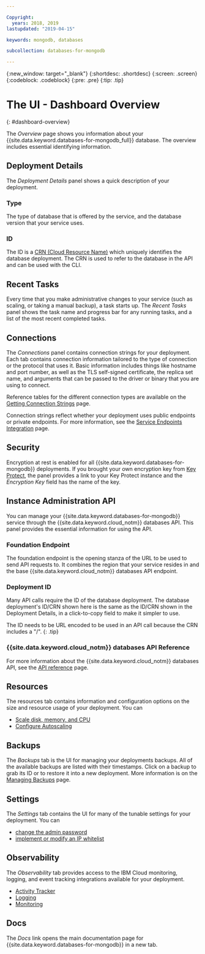 ```yaml
---

Copyright:
  years: 2018, 2019
lastupdated: "2019-04-15"

keywords: mongodb, databases

subcollection: databases-for-mongodb

---
```


{:new_window: target="_blank"}
{:shortdesc: .shortdesc}
{:screen: .screen}
{:codeblock: .codeblock}
{:pre: .pre}
{:tip: .tip}

# The UI - Dashboard Overview
{: #dashboard-overview}

The _Overview_ page shows you information about your {{site.data.keyword.databases-for-mongodb_full}} database. The overview includes essential identifying information.

## Deployment Details

The _Deployment Details_ panel shows a quick description of your deployment.

### Type

The type of database that is offered by the service, and the database version that your service uses. 

### ID

The ID is a [CRN (Cloud Resource Name)](/docs/overview?topic=overview-crn) which uniquely identifies the database deployment. The CRN is used to refer to the database in the API and can be used with the CLI.

## Recent Tasks

Every time that you make administrative changes to your service (such as scaling, or taking a manual backup), a task starts up. The _Recent Tasks_ panel shows the task name and progress bar for any running tasks, and a list of the most recent completed tasks.

## Connections

The _Connections_ panel contains connection strings for your deployment. Each tab contains connection information tailored to the type of connection or the protocol that uses it. Basic information includes things like hostname and port number, as well as the TLS self-signed certificate, the replica set name, and arguments that can be passed to the driver or binary that you are using to connect. 

Reference tables for the different connection types are available on the [Getting Connection Strings](/docs/services/databases-for-mongodb?topic=databases-for-mongodb-connection-strings) page.

Connection strings reflect whether your deployment uses public endpoints or private endpoints. For more information, see the [Service Endpoints Integration](/docs/services/databases-for-mongodb?topic=cloud-databases-service-endpoints) page.

## Security

Encryption at rest is enabled for all {{site.data.keyword.databases-for-mongodb}} deployments. If you brought your own encryption key from [Key Protect](/docs/services/databases-for-mongodb?topic=cloud-databases-key-protect), the panel provides a link to your Key Protect instance and the _Encryption Key_ field has the name of the key.

## Instance Administration API

You can manage your {{site.data.keyword.databases-for-mongodb}} service through the {{site.data.keyword.cloud_notm}} databases API. This panel provides the essential information for using the API.

### Foundation Endpoint

The foundation endpoint is the opening stanza of the URL to be used to send API requests to. It combines the region that your service resides in and the base {{site.data.keyword.cloud_notm}} databases API endpoint. 

### Deployment ID

Many API calls require the ID of the database deployment. The database deployment's ID/CRN shown here is the same as the ID/CRN shown in the Deployment Details, in a click-to-copy field to make it simpler to use. 

The ID needs to be URL encoded to be used in an API call because the CRN includes a "/".
{: .tip}

### {{site.data.keyword.cloud_notm}} databases API Reference

For more information about the {{site.data.keyword.cloud_notm}} databases API, see the [API reference](https://{DomainName}/apidocs/cloud-databases-api) page.

## Resources

The resources tab contains information and configuration options on the size and resource usage of your deployment. You can 
- [Scale disk, memory, and CPU](/docs/services/databases-for-mongodb?topic=databases-for-mongodb-resources-scaling)
- [Configure Autoscaling](/docs/services/databases-for-mongodb?topic=databases-for-mongodb-autoscaling)

## Backups

The _Backups_ tab is the UI for managing your deployments backups. All of the available backups are listed with their timestamps. Click on a backup to grab its ID or to restore it into a new deployment. More information is on the [Managing Backups](/docs/services/databases-for-mongodb?topic=cloud-databases-dashboard-backups) page.

## Settings

The _Settings_ tab contains the UI for many of the tunable settings for your deployment. You can 
- [change the admin password](/docs/services/databases-for-mongodb?topic=databases-for-mongodb-admin-password)
- [implement or modify an IP whitelist](/docs/services/databases-for-mongodb?topic=cloud-databases-whitelisting)

## Observability

The _Observability_ tab provides access to the IBM Cloud monitoring, logging, and event tracking integrations available for your deployment. 
- [Activity Tracker](/docs/services/databases-for-elasticsearch?topic=cloud-databases-activity-tracker)
- [Logging](/docs/services/databases-for-elasticsearch?topic=cloud-databases-logging)
- [Monitoring](/docs/services/databases-for-elasticsearch?topic=cloud-databases-monitoring)

## Docs

The _Docs_ link opens the main documentation page for {{site.data.keyword.databases-for-mongodb}} in a new tab.

